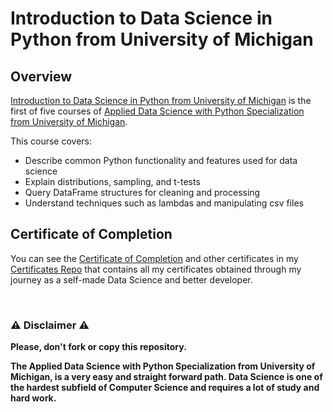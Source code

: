 # Introduction to Data Science in Python from University of Michigan

## Overview
[Introduction to Data Science in Python from University of Michigan](https://www.coursera.org/learn/python-data-analysis?specialization=data-science-python) is the first of five courses of [Applied Data Science with Python Specialization from University of Michigan](https://www.coursera.org/specializations/data-science-python). 

This course covers:

- Describe common Python functionality and features used for data science
- Explain distributions, sampling, and t-tests
- Query DataFrame structures for cleaning and processing
- Understand techniques such as lambdas and manipulating csv files

## Certificate of Completion
You can see the [Certificate of Completion](https://github.com/AlessandroCorradini/Certificates/blob/master/Coursera%20-%20Introduction%20to%20Data%20Science%20in%20Python%20Certificate%20-%20University%20of%20Michigan.pdf) and other certificates in my [Certificates Repo](https://github.com/AlessandroCorradini/Certificates) that contains all my certificates obtained through my journey as a self-made Data Science and better developer.

<br/>

### ⚠️ Disclaimer ⚠️
**Please, don't fork or copy this repository.**

**The Applied Data Science with Python Specialization from University of Michigan, is a very easy and straight forward path. Data Science is one of the hardest subfield of Computer Science and requires a lot of study and hard work.**